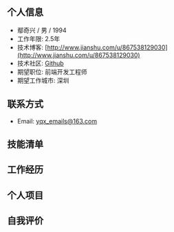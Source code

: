 ## 个人信息 ##

* 鄢奇兴 / 男 / 1994
* 工作年限: 2.5年
* 技术博客: [http://www.jianshu.com/u/867538129030](http://www.jianshu.com/u/867538129030)
* 技术社区: [Github](https://github.com/webproblem)
* 期望职位: 前端开发工程师
* 期望工作城市: 深圳

## 联系方式 ##

* Email: [yqx_emails@163.com](mailto:yqx_emails@163.com)

## 技能清单 ##

## 工作经历 ##

## 个人项目 ##

## 自我评价 ##